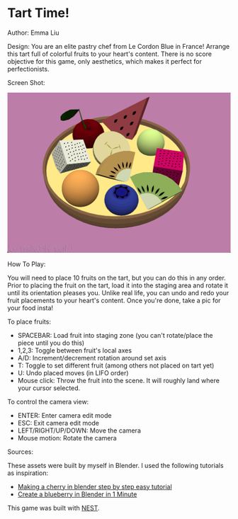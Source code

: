 # Tart Time!

Author: Emma Liu

Design: You are an elite pastry chef from Le Cordon Blue in France! Arrange this tart full of colorful fruits to your heart's content. There is no score objective for this game, only aesthetics, which makes it perfect for perfectionists. 

Screen Shot:

![Screen Shot](screenshot.png)

How To Play:

You will need to place 10 fruits on the tart, but you can do this in any order. Prior to placing the fruit on the tart, load it into the staging area and rotate it until its orientation pleases you. Unlike real life, you can undo and redo your fruit placements to your heart's content. Once you're done, take a pic for your food insta!

To place fruits:
- SPACEBAR: Load fruit into staging zone (you can't rotate/place the piece until you do this)
- 1,2,3: Toggle between fruit's local axes
- A/D: Increment/decrement rotation around set axis
- T: Toggle to set different fruit (among others not placed on tart yet)
- U: Undo placed moves (in LIFO order)
- Mouse click: Throw the fruit into the scene. It will roughly land where your cursor selected.

To control the camera view:
- ENTER: Enter camera edit mode
- ESC: Exit camera edit mode
- LEFT/RIGHT/UP/DOWN: Move the camera
- Mouse motion: Rotate the camera

Sources: 

These assets were built by myself in Blender. I used the following tutorials as inspiration:
- [Making a cherry in blender step by step easy tutorial](https://www.youtube.com/watch?v=TwdakP4BfE4&ab_channel=GraphicalGurujii)
- [Create a blueberry in Blender in 1 Minute](https://www.youtube.com/watch?v=MlGn040MRwo&ab_channel=1minuteBlender)

This game was built with [NEST](NEST.md).

